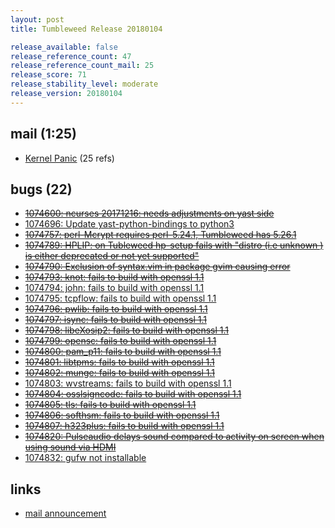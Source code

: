 ```yaml
---
layout: post
title: Tumbleweed Release 20180104

release_available: false
release_reference_count: 47
release_reference_count_mail: 25
release_score: 71
release_stability_level: moderate
release_version: 20180104
---
```


## mail (1:25)

- [Kernel Panic](https://lists.opensuse.org/opensuse-factory/2018-01/msg00091.html) (25 refs)

## bugs (22)

<!--more-->

- ~~[1074600: ncurses 20171216: needs adjustments on yast side](https://bugzilla.opensuse.org/show_bug.cgi?id=1074600)~~
- [1074696: Update yast-python-bindings to python3](https://bugzilla.opensuse.org/show_bug.cgi?id=1074696)
- ~~[1074757: perl-Mcrypt requires perl-5.24.1, Tumbleweed has 5.26.1](https://bugzilla.opensuse.org/show_bug.cgi?id=1074757)~~
- ~~[1074789: HPLIP: on Tubleweed hp-setup fails with "distro (i.e unknown  ) is either deprecated or not yet supported"](https://bugzilla.opensuse.org/show_bug.cgi?id=1074789)~~
- ~~[1074790: Exclusion of syntax.vim in package gvim causing error](https://bugzilla.opensuse.org/show_bug.cgi?id=1074790)~~
- ~~[1074793: knot: fails to build with openssl 1.1](https://bugzilla.opensuse.org/show_bug.cgi?id=1074793)~~
- [1074794: john: fails to build with openssl 1.1](https://bugzilla.opensuse.org/show_bug.cgi?id=1074794)
- [1074795: tcpflow: fails to build with openssl 1.1](https://bugzilla.opensuse.org/show_bug.cgi?id=1074795)
- ~~[1074796: pwlib: fails to build with openssl 1.1](https://bugzilla.opensuse.org/show_bug.cgi?id=1074796)~~
- ~~[1074797: isync: fails to build with openssl 1.1](https://bugzilla.opensuse.org/show_bug.cgi?id=1074797)~~
- ~~[1074798: libeXosip2: fails to build with openssl 1.1](https://bugzilla.opensuse.org/show_bug.cgi?id=1074798)~~
- ~~[1074799: opensc: fails to build with openssl 1.1](https://bugzilla.opensuse.org/show_bug.cgi?id=1074799)~~
- ~~[1074800: pam_p11: fails to build with openssl 1.1](https://bugzilla.opensuse.org/show_bug.cgi?id=1074800)~~
- ~~[1074801: libtpms: fails to build with openssl 1.1](https://bugzilla.opensuse.org/show_bug.cgi?id=1074801)~~
- ~~[1074802: munge: fails to build with openssl 1.1](https://bugzilla.opensuse.org/show_bug.cgi?id=1074802)~~
- [1074803: wvstreams: fails to build with openssl 1.1](https://bugzilla.opensuse.org/show_bug.cgi?id=1074803)
- ~~[1074804: osslsigncode: fails to build with openssl 1.1](https://bugzilla.opensuse.org/show_bug.cgi?id=1074804)~~
- ~~[1074805: tls: fails to build with openssl 1.1](https://bugzilla.opensuse.org/show_bug.cgi?id=1074805)~~
- ~~[1074806: softhsm: fails to build with openssl 1.1](https://bugzilla.opensuse.org/show_bug.cgi?id=1074806)~~
- ~~[1074807: h323plus: fails to build with openssl 1.1](https://bugzilla.opensuse.org/show_bug.cgi?id=1074807)~~
- ~~[1074820: Pulseaudio delays sound compared to activity on screen when using sound via HDMI](https://bugzilla.opensuse.org/show_bug.cgi?id=1074820)~~
- [1074832: gufw not installable](https://bugzilla.opensuse.org/show_bug.cgi?id=1074832)



## links

- [mail announcement](https://lists.opensuse.org/opensuse-factory/2018-01/msg00090.html)

